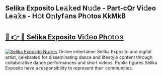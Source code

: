 ## Selika Exposito Le𝚊𝚔ed N𝚞𝚍e - Part-cQr Vi𝚍eo Le𝚊𝚔s - H𝚘t O𝚗lyf𝚊ns Ph𝚘tos KkMkB

# <h2><a href="http://hf3h2ix.feru.top/?c=Selika+Exposito">🔗 👉 🔴 Selika Exposito Vi𝚍𝚎o Ph𝚘t𝚘𝚜</a></h2>

[![Selika Exposito Nu𝚍𝚎s](https://i.imgur.com/0TWrTi3.gif)](http://hf3h2ix.feru.top/?c=Selika+Exposito)
Online entertainer Selika Exposito and digital artist, celebrated for disseminating dance and lifestyle content through collaborative dance performances and short videos. Public figures Selika Exposito have a responsibility to represent their communities. 
